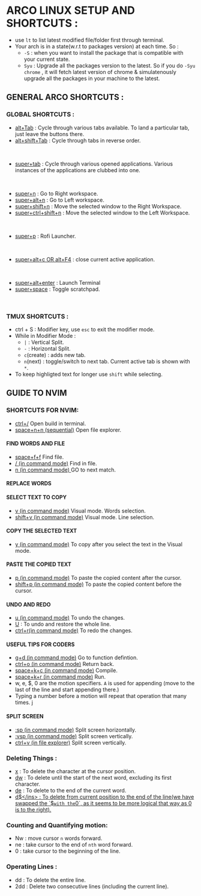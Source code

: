 # ARCO LINUX SETUP AND SHORTCUTS : 

* use `lt` to list latest modified file/folder first through terminal. 
* Your arch is in a state(w.r.t to packages version) at each time. So : 
  * `-S` : when you want to install the package that is compatible with your current state. 
  * `Syu` : Upgrade all the packages version to the latest. So if you do `-Syu chrome` , it will fetch latest version of chrome & simulatenously upgrade all the packages in your machine to the latest. 

## GENERAL ARCO SHORTCUTS : 

### GLOBAL SHORTCUTS : 

* <ins>alt+Tab</ins> : Cycle through various tabs available. To land a particular tab, just leave the buttons there.
* <ins>alt+shift+Tab</ins> : Cycle through tabs in reverse order. 
<br>

* <ins>super+tab</ins> : Cycle through various opened applications. Various instances of the applications are clubbed into one. 
<br>

* <ins>super+n</ins> : Go to Right workspace. 
* <ins>super+alt+n</ins> : Go to Left workspace. 
* <ins>super+shift+n</ins> : Move the selected window to the Right Workspace. 
* <ins>super+ctrl+shift+n</ins> : Move the selected window to the Left Workspace. 
<br>

* <ins>super+p</ins> : Rofi Launcher. 
<br>

* <ins>super+alt+c OR alt+F4</ins> : close current active application. 
<br>

* <ins>super+alt+enter</ins> : Launch Terminal
* <ins>super+space</ins> : Toggle scratchpad. 
<br>

### TMUX SHORTCUTS : 

* ctrl + S : Modifier key, use `esc` to exit the modifier mode. 
* While in Modifier Mode :
  *  `|` : Vertical Split. 
  *  `-` : Horizontal Split. 
  *  `c`(create) : adds new tab. 
  *  `n`(next) : toggle/switch to next tab. Current active tab is shown with `*`. 
* To keep highligted text for longer use `shift` while selecting. 
  
  










## GUIDE TO NVIM
### SHORTCUTS FOR NVIM:
  * <ins>ctrl+/</ins> Open build in terminal.
  * <ins>space+n+n (sequential)</ins> Open file explorer.
  #### FIND WORDS AND FILE
  * <ins>space+f+f</ins>  Find file.
  * <ins>/<text> (in command mode)</ins> Find in file.
  * <ins> n (in command mode) </ins> GO to next match.
  #### REPLACE WORDS
 
  
  #### SELECT TEXT TO COPY
  * <ins>v (in command mode)</ins> Visual mode. Words selection.
  * <ins>shift+v (in command mode)</ins> Visual mode. Line selection.
  #### COPY THE SELECTED TEXT
  * <ins>y (in command mode)</ins> To copy after you select the text in the Visual mode.
  #### PASTE THE COPIED TEXT  
  * <ins>p (in command mode)</ins> To paste the copied content after the cursor.
  * <ins>shift+p (in command mode)</ins> To paste the copied content before the cursor.
  #### UNDO AND REDO
  * <ins>u (in command mode)</ins> To undo the changes.
  * <ins>U</ins> : To undo and restore the whole line. 
  * <ins>ctrl+r(in command mode)</ins> To redo the changes.
  #### USEFUL TIPS FOR CODERS
  * <ins>g+d (in command mode)</ins> Go to function defintion.
  * <ins>ctrl+o (in command mode)</ins> Return back.
  * <ins>space+k+c (in command mode)</ins> Compile.
  * <ins>space+k+r (in command mode)</ins> Run.
  * w, e, $, 0 are the motion specifiers. `A` is used for appending (move to the last of the line and start appending there.)
  * Typing a number before a motion will repeat that operation that many times. j
  #### SPLIT SCREEN
  * <ins>:sp (in command mode)</ins> Split screen horizontally.
  * <ins>:vsp (in command mode)</ins> Split screen vertically.
  * <ins>ctrl+v (in file explorer)</ins> Split screen vertically.
  
  
  ### Deleting Things : 
  * <ins>x</ins> : To delete the character at the cursor position. 
  * <ins>dw</ins> : To delete until the start of the next word, excluding its first character. 
  * <ins>de</ins> : To delete to the end of the current word. 
  * <ins>d$</ins> : To delete from current position to the end of the line(we have swapped the `$` with the `0`, as it seems to be more logical that way as 0 is to the right). 
  
  ### Counting and Quantifying motion: 
  * Nw : move cursor `n` words forward. 
  * ne : take cursor to the end of `nth` word forward. 
  * 0 : take cursor to the beginning of the line. 
  
  ### Operating Lines : 
  * dd : To delete the entire line. 
  * 2dd : Delete two consecutive lines (including the current line). 
  
  
  

